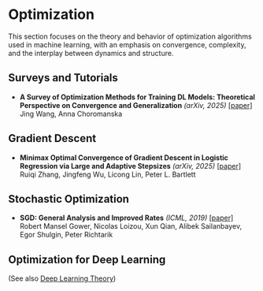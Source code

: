 # Optimization

This section focuses on the theory and behavior of optimization algorithms used in machine learning, with an emphasis on convergence, complexity, and the interplay between dynamics and structure.

## Surveys and Tutorials
+ **A Survey of Optimization Methods for Training DL Models: Theoretical Perspective on Convergence and Generalization** *(arXiv, 2025)* [[paper]](https://arxiv.org/abs/2501.14458)  
  Jing Wang, Anna Choromanska

## Gradient Descent
+ **Minimax Optimal Convergence of Gradient Descent in Logistic Regression via Large and Adaptive Stepsizes** *(arXiv, 2025)* [[paper]](https://arxiv.org/abs/2504.04105)  
  Ruiqi Zhang, Jingfeng Wu, Licong Lin, Peter L. Bartlett


## Stochastic Optimization

+ **SGD: General Analysis and Improved Rates** *(ICML, 2019)* [[paper]](https://arxiv.org/abs/1901.09401)  
  Robert Mansel Gower, Nicolas Loizou, Xun Qian, Alibek Sailanbayev, Egor Shulgin, Peter Richtarik

## Optimization for Deep Learning

(See also [Deep Learning Theory](learning-theory.md#deep-learning-theory))